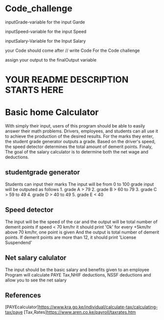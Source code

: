 # Code_challenge


inputGrade-variable for the input Garde

inputSpeed-variable for the input Speed

inputSalary-Variable for the Input Salary


your Code should come after
// write Code For the Code challenge

assign your output to the finalOutput variable


# YOUR README DESCRIPTION STARTS HERE
# Basic home Calculator
   With simply their input, users of this program should be able to easily answer their math problems. Drivers, employees, and students can all use it to achieve the production of the desired results. For the marks they enter, the student grade generator outputs a grade. Based on the driver's speed, the speed detector determines the total amount of demerit points. Finaly, The goal of the salary calculator is to determine both the net wage and deductions.


## studentgrade generator

Students can input their marks
The input will be from 0 to 100
grade input will be outputed as follows
    1. grade A > 79
    2. grade B > 60 to 79
    3. grade C > 59 to 49
    4. grade D > 40 to 49
    5. grade E < 40
    
## Speed detector
The input will be the speed of the car and the output will be total number of demerit points
  if speed < 70 km/hr it should print 'Ok'
for every +5km/hr above 70 km/hr, one point is given
And the output is total number of demerit points.
If demerit points are more than 12, it should print 'License Suspendend'

## Net salary calulator
The input should be the basic salary and benefits given to an employee
Program will calculate PAYE Tax,NHIF deductions, NSSF deductions and allow you to see the net salary




## References
[PAYEcalculator]https://www.kra.go.ke/individual/calculate-tax/calculating-tax/paye
[Tax,Rates]https://www.aren.co.ke/payroll/taxrates.htm

